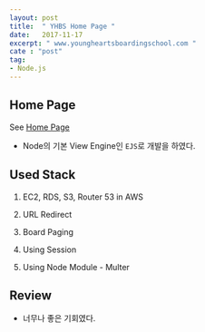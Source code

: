 ```yaml
---
layout: post
title:  " YHBS Home Page "
date:   2017-11-17
excerpt: " www.youngheartsboardingschool.com "
cate : "post"
tag:
- Node.js
---
```

## Home Page

See [Home Page](www.youngheartsboardingschool.com)


* Node의 기본 View Engine인 `EJS`로 개발을 하였다.

## Used Stack

1. EC2, RDS, S3, Router 53 in AWS

2. URL Redirect

3. Board Paging

4. Using Session

5. Using Node Module - Multer

## Review

* 너무나 좋은 기회였다.